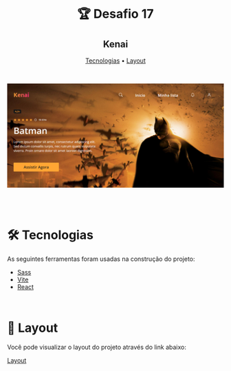 <h1 align="center"> 🏆 Desafio 17</h1>

<h2 align="center">Kenai</h2>
<p align="center">
 <a href="#tecnologias">Tecnologias</a> • 
 <a href="#layout">Layout</a> 
</p>
</br>
<p align="center">
  <img alt="Project" src="./.github/tela.png">
</p>

</br>


</br>

<div id="tecnologias">

# 🛠 Tecnologias

As seguintes ferramentas foram usadas na construção do projeto:

- [Sass](https://sass-lang.com/)
- [Vite](https://vitejs.dev/)
- [React](https://reactjs.org/)


</br>
<div id="layout">

# 🔖 Layout

Você pode visualizar o layout do projeto através do link abaixo:

<a href="https://www.figma.com/file/Yb9IBH56g7T1hdIyZ3BMNO/Desafios---Codel%C3%A2ndia?node-id=32505%3A3">Layout</a>

</div>